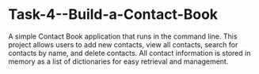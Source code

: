 # Task-4--Build-a-Contact-Book
A simple Contact Book application that runs in the command line. This project allows users to add new contacts, view all contacts, search for contacts by name, and delete contacts. All contact information is stored in memory as a list of dictionaries for easy retrieval and management.
